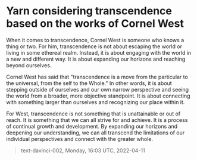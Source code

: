 # Yarn considering transcendence based on the works of Cornel West



When it comes to transcendence, Cornel West is someone who knows a thing or two. For him, transcendence is not about escaping the world or living in some ethereal realm. Instead, it is about engaging with the world in a new and different way. It is about expanding our horizons and reaching beyond ourselves.

 Cornel West has said that "transcendence is a move from the particular to the universal, from the self to the Whole." In other words, it is about stepping outside of ourselves and our own narrow perspective and seeing the world from a broader, more objective standpoint. It is about connecting with something larger than ourselves and recognizing our place within it.

For West, transcendence is not something that is unattainable or out of reach. It is something that we can all strive for and achieve. It is a process of continual growth and development. By expanding our horizons and deepening our understanding, we can all transcend the limitations of our individual perspectives and connect with the greater whole.

> text-davinci-002, Monday, 16:03 UTC, 2022-04-11

